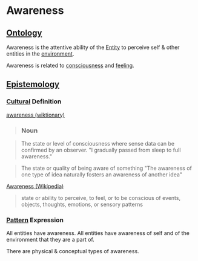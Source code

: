 # Awareness

## [Ontology](./ontology.md)

Awareness is the attentive ability of the [Entity](./entity.md) to perceive self & other entities in the [environment](./environment).

Awareness is related to [consciousness](./consciousness.md) and [feeling](./feeling.md).

## [Epistemology](./epistemology.md)

### [Cultural](./culture.md) Definition

<a href="http://en.wiktionary.org/wiki/awareness" target="_blank">awareness (wiktionary)</a>

> ### Noun

> The state or level of consciousness where sense data can be confirmed by an observer. "I gradually passed from sleep to full awareness."

> The state or quality of being aware of something "The awareness of one type of idea naturally fosters an awareness of another idea"

<a href="https://en.wikipedia.org/wiki/Awareness" target="_blank">Awareness (Wikipedia)</a>

> state or ability to perceive, to feel, or to be conscious of events, objects, thoughts, emotions, or sensory patterns

### [Pattern](./pattern.md) Expression

All entities have awareness. All entities have awareness of self and of the environment that they are a part of.

There are physical & conceptual types of awareness.
